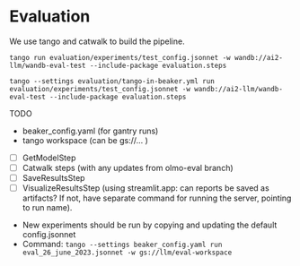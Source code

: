 
# Evaluation

We use tango and catwalk to build the pipeline.


```
tango run evaluation/experiments/test_config.jsonnet -w wandb://ai2-llm/wandb-eval-test --include-package evaluation.steps

tango --settings evaluation/tango-in-beaker.yml run evaluation/experiments/test_config.jsonnet -w wandb://ai2-llm/wandb-eval-test --include-package evaluation.steps
```





TODO

* beaker_config.yaml (for gantry runs)
* tango workspace (can be gs://... )

- [ ] GetModelStep
- [ ] Catwalk steps (with any updates from olmo-eval branch)
- [ ] SaveResultsStep
- [ ] VisualizeResultsStep (using streamlit.app: can reports be saved as artifacts? If not, have separate command for running the server, pointing to run name).

* New experiments should be run by copying and updating the default config.jsonnet
* Command: `tango --settings beaker_config.yaml run eval_26_june_2023.jsonnet -w gs://llm/eval-workspace`

